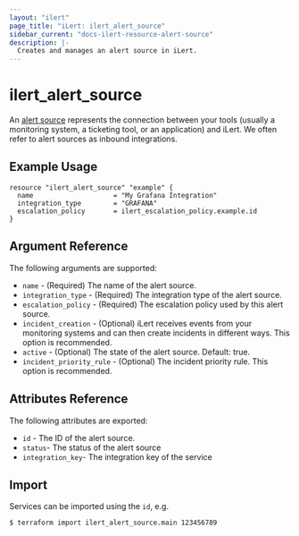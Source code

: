 ```yaml
---
layout: "ilert"
page_title: "iLert: ilert_alert_source"
sidebar_current: "docs-ilert-resource-alert-source"
description: |-
  Creates and manages an alert source in iLert.
---
```


# ilert_alert_source

An [alert source](https://api.ilert.com/api-docs/#tag/Alert-Sources) represents the connection between your tools (usually a monitoring system, a ticketing tool, or an application) and iLert. We often refer to alert sources as inbound integrations.

## Example Usage

```hcl
resource "ilert_alert_source" "example" {
  name                    = "My Grafana Integration"
  integration_type        = "GRAFANA"
  escalation_policy       = ilert_escalation_policy.example.id
}
```

## Argument Reference

The following arguments are supported:

- `name` - (Required) The name of the alert source.
- `integration_type` - (Required) The integration type of the alert source.
- `escalation_policy` - (Required) The escalation policy used by this alert source.
- `incident_creation` - (Optional) iLert receives events from your monitoring systems and can then create incidents in different ways. This option is recommended.
- `active` - (Optional) The state of the alert source. Default: true.
- `incident_priority_rule` - (Optional) The incident priority rule. This option is recommended.

## Attributes Reference

The following attributes are exported:

- `id` - The ID of the alert source.
- `status`- The status of the alert source
- `integration_key`- The integration key of the service

## Import

Services can be imported using the `id`, e.g.

```
$ terraform import ilert_alert_source.main 123456789
```
